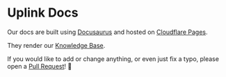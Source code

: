 # Uplink Docs

Our docs are built using [Docusaurus](https://docusaurus.io/) and hosted on [Cloudflare Pages](https://pages.cloudflare.com/).

They render our [Knowledge Base](https://uplink.tech/knowledge-base/).

If you would like to add or change anything, or even just fix a typo, please open a [Pull Request](https://github.com/uplinkhq/docs/pulls)! 🙇
